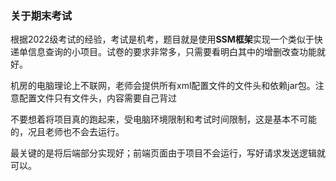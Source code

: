 ### 关于期末考试

根据2022级考试的经验，考试是机考，题目就是使用**SSM框架**实现一个类似于快递单信息查询的小项目。试卷的要求非常多，只需要看明白其中的增删改查功能就好。

机房的电脑理论上不联网，老师会提供所有xml配置文件的文件头和依赖jar包。注意配置文件只有文件头，内容需要自己背过

不要想着将项目真的跑起来，受电脑环境限制和考试时间限制，这是基本不可能的，况且老师也不会去运行。

最关键的是将后端部分实现好；前端页面由于项目不会运行，写好请求发送逻辑就可以。